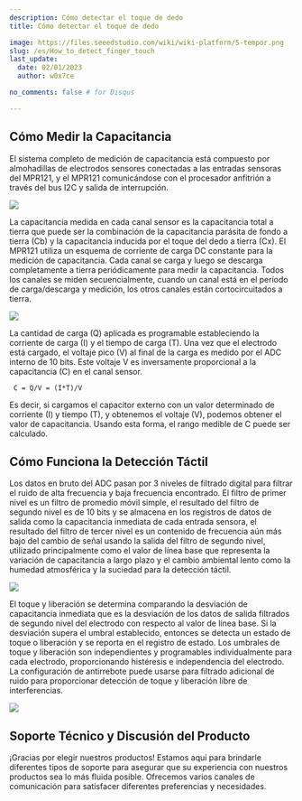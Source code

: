 ```yaml
---
description: Cómo detectar el toque de dedo
title: Cómo detectar el toque de dedo

image: https://files.seeedstudio.com/wiki/wiki-platform/S-tempor.png
slug: /es/How_to_detect_finger_touch
last_update:
  date: 02/01/2023
  author: w0x7ce

no_comments: false # for Disqus

---
```

<!-- ---
name: How to detect finger touch
category: Tutorial
bzurl:
oldwikiname: How to detect finger touch
prodimagename:  
surveyurl: https://www.research.net/r/How_to_detect_finger_touch
sku:
--- -->

## Cómo Medir la Capacitancia

El sistema completo de medición de capacitancia está compuesto por almohadillas de electrodos sensores conectadas a las entradas sensoras del MPR121, y el MPR121 comunicándose con el procesador anfitrión a través del bus I2C y salida de interrupción.

![](https://files.seeedstudio.com/wiki/How_to_detect_finger_touch/img/600px-1.jpg)

La capacitancia medida en cada canal sensor es la capacitancia total a tierra que puede ser la combinación de la capacitancia parásita de fondo a tierra (Cb) y la capacitancia inducida por el toque del dedo a tierra (Cx). El MPR121 utiliza un esquema de corriente de carga DC constante para la medición de capacitancia. Cada canal se carga y luego se descarga completamente a tierra periódicamente para medir la capacitancia. Todos los canales se miden secuencialmente, cuando un canal está en el período de carga/descarga y medición, los otros canales están cortocircuitados a tierra.

![](https://files.seeedstudio.com/wiki/How_to_detect_finger_touch/img/500px-2.jpg)

La cantidad de carga (Q) aplicada es programable estableciendo la corriente de carga (I) y el tiempo de carga (T). Una vez que el electrodo está cargado, el voltaje pico (V) al final de la carga es medido por el ADC interno de 10 bits. Este voltaje V es inversamente proporcional a la capacitancia (C) en el canal sensor.

```
 C = Q/V = (I*T)/V
```

Es decir, si cargamos el capacitor externo con un valor determinado de corriente (I) y tiempo (T), y obtenemos el voltaje (V), podemos obtener el valor de capacitancia. Usando esta forma, el rango medible de C puede ser calculado.

## Cómo Funciona la Detección Táctil

Los datos en bruto del ADC pasan por 3 niveles de filtrado digital para filtrar el ruido de alta frecuencia y baja frecuencia encontrado. El filtro de primer nivel es un filtro de promedio móvil simple, el resultado del filtro de segundo nivel es de 10 bits y se almacena en los registros de datos de salida como la capacitancia inmediata de cada entrada sensora, el resultado del filtro de tercer nivel es un contenido de frecuencia aún más bajo del cambio de señal usando la salida del filtro de segundo nivel, utilizado principalmente como el valor de línea base que representa la variación de capacitancia a largo plazo y el cambio ambiental lento como la humedad atmosférica y la suciedad para la detección táctil.

![](https://files.seeedstudio.com/wiki/How_to_detect_finger_touch/img/600px-3.jpg)

El toque y liberación se determina comparando la desviación de capacitancia inmediata que es la desviación de los datos de salida filtrados de segundo nivel del electrodo con respecto al valor de línea base. Si la desviación supera el umbral establecido, entonces se detecta un estado de toque o liberación y se reporta en el registro de estado. Los umbrales de toque y liberación son independientes y programables individualmente para cada electrodo, proporcionando histéresis e independencia del electrodo. La configuración de antirrebote puede usarse para filtrado adicional de ruido para proporcionar detección de toque y liberación libre de interferencias.

![](https://files.seeedstudio.com/wiki/How_to_detect_finger_touch/img/600px-4.jpg)

## Soporte Técnico y Discusión del Producto

¡Gracias por elegir nuestros productos! Estamos aquí para brindarle diferentes tipos de soporte para asegurar que su experiencia con nuestros productos sea lo más fluida posible. Ofrecemos varios canales de comunicación para satisfacer diferentes preferencias y necesidades.

<div class="button_tech_support_container">
<a href="https://forum.seeedstudio.com/" class="button_forum"></a> 
<a href="https://www.seeedstudio.com/contacts" class="button_email"></a>
</div>

<div class="button_tech_support_container">
<a href="https://discord.gg/eWkprNDMU7" class="button_discord"></a> 
<a href="https://github.com/Seeed-Studio/wiki-documents/discussions/69" class="button_discussion"></a>
</div>
